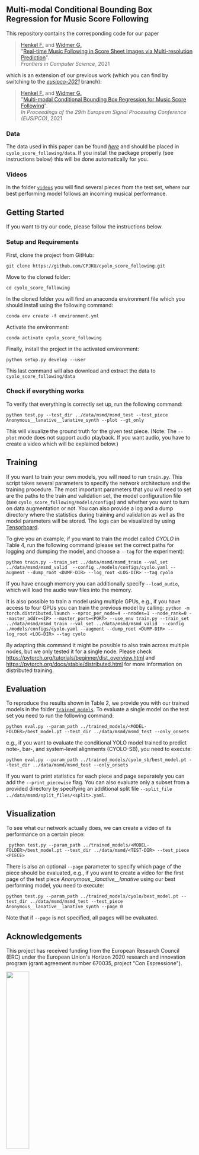 ## Multi-modal Conditional Bounding Box Regression for Music Score Following

This repository contains the corresponding code for our paper

>[Henkel F.](https://www.jku.at/en/institute-of-computational-perception/about-us/people/florian-henkel/) and 
>[Widmer G.](https://www.jku.at/en/institute-of-computational-perception/about-us/people/gerhard-widmer/) <br>
"[Real-time Music Following in Score Sheet Images via Multi-resolution Prediction](https://www.frontiersin.org/articles/10.3389/fcomp.2021.718340)". <br>
*Frontiers in Computer Science*, 2021

which is an extension of our previous work (which you can find by switching to the 
[*eusipco-2021*](https://github.com/CPJKU/cyolo_score_following/tree/eusipco-2021) branch):
>[Henkel F.](https://www.jku.at/en/institute-of-computational-perception/about-us/people/florian-henkel/) and 
>[Widmer G.](https://www.jku.at/en/institute-of-computational-perception/about-us/people/gerhard-widmer/) <br>
"[Multi-modal Conditional Bounding Box Regression for Music Score Following](https://arxiv.org/pdf/2105.04309.pdf)". <br>
*In Proceedings of the 29th European Signal Processing Conference (EUSIPCO)*, 2021

### Data
The data used in this paper can be found [*here*](https://zenodo.org/record/4745838/files/msmd.zip?download=1) 
and should be placed in ```cyolo_score_following/data```. If you install the package
properly (see instructions below) this will be done automatically for you.

### Videos
In the folder [`videos`](https://github.com/CPJKU/cyolo_score_following/tree/frontiers-2021/videos) 
you will find several pieces from the test set, where our best performing model follows an incoming musical performance.

## Getting Started
If you want to try our code, please follow the instructions below.

### Setup and Requirements

First, clone the project from GitHub:

`git clone https://github.com/CPJKU/cyolo_score_following.git`

Move to the cloned folder:

`cd cyolo_score_following`

In the cloned folder you will find an anaconda environment file which you should install using the following command:

`conda env create -f environment.yml`

Activate the environment:

`conda activate cyolo_score_following`

Finally, install the project in the activated environment:

`python setup.py develop --user`

This last command will also download and extract the data to `cyolo_score_following/data`

### Check if everything works

To verify that everything is correctly set up, run the following command:

 ```python test.py --test_dir ../data/msmd/msmd_test --test_piece Anonymous__lanative__lanative_synth --plot --gt_only```
 
This will visualize the ground truth for the given test piece.
(Note: The `--plot` mode does not support audio playback. If you want audio, you have to create a video which will be explained below.)

## Training

If you want to train your own models, you will need to run `train.py`. This script takes several parameters
to specify the network architecture and the training procedure. The most important parameters that you will need to set are
the paths to the train and validation set, the model configuration file (see `cyolo_score_following/models/configs`) 
and whether you want to turn on data augmentation or not.
You can also provide a log and a dump directory where the statistics during training and validation as well as the model parameters will be stored. 
The logs can be visualized by using [Tensorboard](https://pytorch.org/docs/stable/tensorboard.html).

To give you an example, if you want to train the model called *CYOLO* in Table 4, run the following command 
(please set the correct paths for logging and dumping the model, and choose a `--tag` for the experiment):

`python train.py --train_set ../data/msmd/msmd_train --val_set ../data/msmd/msmd_valid 
--config ./models/configs/cyolo.yaml --augment --dump_root <DUMP-DIR> --log_root <LOG-DIR> --tag cyolo`

If you have enough memory you can additionally specify `--load_audio`, which will load the audio wav files into the memory.

It is also possible to train a model using multiple GPUs, e.g., if you have access to four GPUs you can train the previous model by calling:
`python -m torch.distributed.launch --nproc_per_node=4 --nnodes=1 --node_rank=0 --master_addr=<IP>
--master_port=<PORT> --use_env train.py --train_set ../data/msmd/msmd_train --val_set ../data/msmd/msmd_valid 
--config ./models/configs/cyolo.yaml --augment --dump_root <DUMP-DIR> --log_root <LOG-DIR> --tag cyolo`

By adapting this command it might be possible to also train across multiple nodes, but we only tested it for a single node.
Please check https://pytorch.org/tutorials/beginner/dist_overview.html and
https://pytorch.org/docs/stable/distributed.html for more information on distributed training.

## Evaluation
To reproduce the results shown in Table 2, we provide you with our trained models in the folder
[`trained_models`](https://github.com/CPJKU/cyolo_score_following/tree/frontiers-2021/trained_models).
To evaluate a single model on the test set you need to run the following command:

`python eval.py --param_path ../trained_models/<MODEL-FOLDER>/best_model.pt --test_dir ../data/msmd/msmd_test --only_onsets`

e.g., if you want to evaluate the conditional YOLO model trained to predict note-, bar-, and system-level alignments (CYOLO-SB), you need to execute:

`python eval.py --param_path ../trained_models/cyolo_sb/best_model.pt --test_dir ../data/msmd/msmd_test --only_onsets`

If you want to print statistics for each piece and page separately you can add the `--print_piecewise` flag.
You can also evaluate only a subset from a provided directory by specifying an additional split file `--split_file ../data/msmd/split_files/<split>.yaml`.

## Visualization

To see what our network actually does, we can create a video of its performance on a certain piece:

``` python test.py --param_path ../trained_models/<MODEL-FOLDER>/best_model.pt --test_dir ../data/msmd/<TEST-DIR> --test_piece <PIECE>```

There is also an optional `--page` parameter to specify which page of the piece should be evaluated,
e.g.,  if you want to create a video for the first page of the test piece *Anonymous__lanative__lanative* using our best performing model,
 you need to execute:
 
`python test.py --param_path ../trained_models/cyolo/best_model.pt --test_dir ../data/msmd/msmd_test --test_piece Anonymous__lanative__lanative_synth --page 0`
 
 Note that if `--page` is not specified, all pages will be evaluated.

 ## Acknowledgements
This project has received funding from the European Research Council (ERC) 
under the European Union's Horizon 2020 research and innovation program
(grant agreement number 670035, project "Con Espressione"). 

<img src="https://erc.europa.eu/sites/default/files/LOGO_ERC-FLAG_EU_.jpg" width="35%" height="35%">
